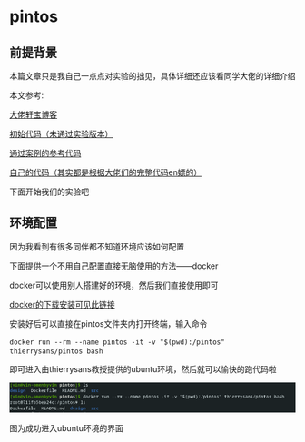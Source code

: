 # pintos

## 前提背景

本篇文章只是我自己一点点对实验的拙见，具体详细还应该看同学大佬的详细介绍

本文参考:

[大佬轩宝博客](https://www.dengzexuan.top/)

[初始代码（未通过实验版本）](https://github.com/ThierrySans/CSCC69-Pintos)

[通过案例的参考代码](https://github.com/NicoleMayer/pintos_project2)

[自己的代码（其实都是根据大佬们的完整代码en嫖的）](https://github.com/Zhangkaiwen2001/pintos)

下面开始我们的实验吧



## 环境配置

因为我看到有很多同伴都不知道环境应该如何配置

下面提供一个不用自己配置直接无脑使用的方法——docker

docker可以使用别人搭建好的环境，然后我们直接使用即可

[docker的下载安装可见此链接](https://yeasy.gitbook.io/docker_practice/install/)

安装好后可以直接在pintos文件夹内打开终端，输入命令

```
docker run --rm --name pintos -it -v "$(pwd):/pintos" thierrysans/pintos bash
```

即可进入由thierrysans教授提供的ubuntu环境，然后就可以愉快的跑代码啦

![成功进入ubuntu环境的界面](./1.png)

图为成功进入ubuntu环境的界面


